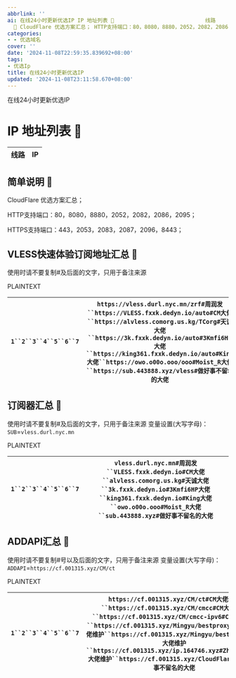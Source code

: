 ```yaml
---
abbrlink: ''
ai: 在线24小时更新优选IP IP 地址列表 🥰                             线路             IP                                      简单说明
  🥰 CloudFlare 优选方案汇总； HTTP支持端口：80，8080，8880，2052，2082，2086，2095； HTT...
categories:
- - 优选域名
cover: ''
date: '2024-11-08T22:59:35.839692+08:00'
tags:
- 优选Ip
title: 在线24小时更新优选IP
updated: '2024-11-08T23:11:58.670+08:00'
---
```

在线24小时更新优选IP

<p><h1>IP 地址列表 🥰 </h1></p>
<table>
    <thead>
        <tr>
            <th>线路</th>
            <th>IP</th>
        </tr>
    </thead>
    <tbody id="ip-list">
        <!-- IP 数据将插入在这里 -->
    </tbody>
</table>

<script>
    async function fetchIPs() {
        const urls = [
            'https://cf.001315.xyz/CM/ct',
            'https://cf.001315.xyz/CM/cmcc',
            'https://cf.001315.xyz/CM/cmcc-ipv6',
            'https://cf.001315.xyz/Mingyu/bestproxy',
            'https://cf.001315.xyz/Mingyu/bestcf',
            'https://cf.001315.xyz/ip.164746.xyz',
            'https://cf.001315.xyz/CloudFlareYes'
        ];

        const ipData = {};

        for (const url of urls) {
            try {
                const response = await fetch(url);
                if (!response.ok) {
                    throw new Error(`网络响应错误：${response.status}`);
                }
                const data = await response.text();
                const lines = data.split('\n');

                lines.forEach(line => {
                    const parts = line.split('#');
                    if (parts.length === 2) {
                        const ip = parts[0].trim();
                        const lineType = parts[1].trim();
                        if (!ipData[lineType]) {
                            ipData[lineType] = [];
                        }
                        ipData[lineType].push(ip);
                    }
                });
            } catch (error) {
                console.error('无法获取数据', error);
            }
        }

        const tbody = document.getElementById('ip-list');
        for (const [lineType, ips] of Object.entries(ipData)) {
            ips.forEach(ip => {
                const tr = document.createElement('tr');
                tr.innerHTML = `<td>${lineType}</td><td>${ip}</td>`;
                tbody.appendChild(tr);
            });
        }
    }

    fetchIPs();
</script>


## 简单说明 🥰

CloudFlare 优选方案汇总；

HTTP支持端口：80，8080，8880，2052，2082，2086，2095；

HTTPS支持端口：443，2053，2083，2087，2096，8443；

## VLESS快速体验订阅地址汇总 🥰

使用时请不要复制#及后面的文字，只用于备注来源

PLAINTEXT

| `1``2``3``4``5``6``7` | `https://vless.durl.nyc.mn/zrf#周润发``https://VLESS.fxxk.dedyn.io/auto#CM大佬``https://alvless.comorg.us.kg/TCorg#天诚大佬``https://3k.fxxk.dedyn.io/auto#3Kmfi6HP大佬``https://king361.fxxk.dedyn.io/auto#King大佬``https://owo.o00o.ooo/ooo#Moist_R大佬``https://sub.443888.xyz/vless#做好事不留名的大佬` |
| ----------------------- | -------------------------------------------------------------------------------------------------------------------------------------------------------------------------------------------------------------------------------------------------------------------------------------------------------------- |

## 订阅器汇总 🥰

使用时请不要复制#及后面的文字，只用于备注来源
变量设置(大写字母)：`SUB`=`vless.durl.nyc.mn`

PLAINTEXT

| `1``2``3``4``5``6``7` | `vless.durl.nyc.mn#周润发``VLESS.fxxk.dedyn.io#CM大佬``alvless.comorg.us.kg#天诚大佬``3k.fxxk.dedyn.io#3Kmfi6HP大佬``king361.fxxk.dedyn.io#King大佬``owo.o00o.ooo#Moist_R大佬``sub.443888.xyz#做好事不留名的大佬` |
| ----------------------- | ------------------------------------------------------------------------------------------------------------------------------------------------------------------------------------------------------------------- |

## ADDAPI汇总 🥰

使用时请不要复制#号以及后面的文字，只用于备注来源
变量设置(大写字母)：`ADDAPI`=`https://cf.001315.xyz/CM/ct`

PLAINTEXT

| `1``2``3``4``5``6``7` | `https://cf.001315.xyz/CM/ct#CM大佬维护``https://cf.001315.xyz/CM/cmcc#CM大佬维护``https://cf.001315.xyz/CM/cmcc-ipv6#CM大佬维护``https://cf.001315.xyz/Mingyu/bestproxy#Mingyu大佬维护``https://cf.001315.xyz/Mingyu/bestcf#Mingyu大佬维护``https://cf.001315.xyz/ip.164746.xyz#Zhixuanwang大佬维护``https://cf.001315.xyz/CloudFlareYes#做好事不留名的大佬` |
| ---------------------------------------------------------------------- | --------------------------------------------------------------------------------------------------------------------------------------------------------------------------------------------------------------------------------------------------------------------------------------------------------------------------------------------------------------------------------------------------------- |

